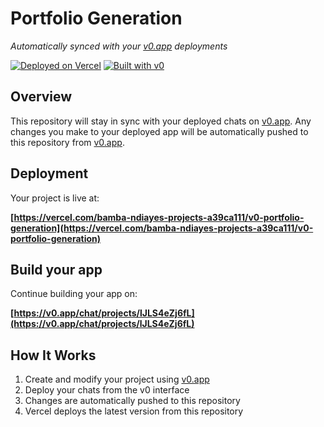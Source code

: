 # Portfolio Generation

*Automatically synced with your [v0.app](https://v0.app) deployments*

[![Deployed on Vercel](https://img.shields.io/badge/Deployed%20on-Vercel-black?style=for-the-badge&logo=vercel)](https://vercel.com/bamba-ndiayes-projects-a39ca111/v0-portfolio-generation)
[![Built with v0](https://img.shields.io/badge/Built%20with-v0.app-black?style=for-the-badge)](https://v0.app/chat/projects/lJLS4eZj6fL)

## Overview

This repository will stay in sync with your deployed chats on [v0.app](https://v0.app).
Any changes you make to your deployed app will be automatically pushed to this repository from [v0.app](https://v0.app).

## Deployment

Your project is live at:

**[https://vercel.com/bamba-ndiayes-projects-a39ca111/v0-portfolio-generation](https://vercel.com/bamba-ndiayes-projects-a39ca111/v0-portfolio-generation)**

## Build your app

Continue building your app on:

**[https://v0.app/chat/projects/lJLS4eZj6fL](https://v0.app/chat/projects/lJLS4eZj6fL)**

## How It Works

1. Create and modify your project using [v0.app](https://v0.app)
2. Deploy your chats from the v0 interface
3. Changes are automatically pushed to this repository
4. Vercel deploys the latest version from this repository
